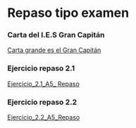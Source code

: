 # Repaso tipo examen

### Carta del I.E.S Gran Capitán
[Carta grande es el Gran Capitán](Carta_grande_es_el_capitan.xml)

### Ejercicio repaso 2.1
[Ejercicio_2.1_A5_ Repaso](Ejercicio_2.1_A5_Repaso.xml)

### Ejercicio repaso 2.2
[Ejercicio_2.2_A5_Repaso](Ejercicio_2.2_A5_Repaso.xml)
